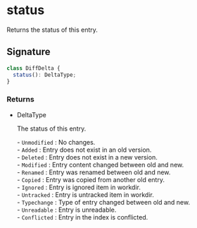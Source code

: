 # status

Returns the status of this entry.

## Signature

```ts
class DiffDelta {
  status(): DeltaType;
}
```

### Returns

<ul class="param-ul">
  <li class="param-li param-li-root">
    <span class="param-type">DeltaType</span>
    <br>
    <p class="param-description">The status of this entry.</p>
    <p class="param-description">- <code>Unmodified</code> : No changes.<br>- <code>Added</code> : Entry does not exist in an old version.<br>- <code>Deleted</code> : Entry does not exist in a new version.<br>- <code>Modified</code> : Entry content changed between old and new.<br>- <code>Renamed</code> : Entry was renamed between old and new.<br>- <code>Copied</code> : Entry was copied from another old entry.<br>- <code>Ignored</code> : Entry is ignored item in workdir.<br>- <code>Untracked</code> : Entry is untracked item in workdir.<br>- <code>Typechange</code> : Type of entry changed between old and new.<br>- <code>Unreadable</code> : Entry is unreadable.<br>- <code>Conflicted</code> : Entry in the index is conflicted.</p>
  </li>
</ul>